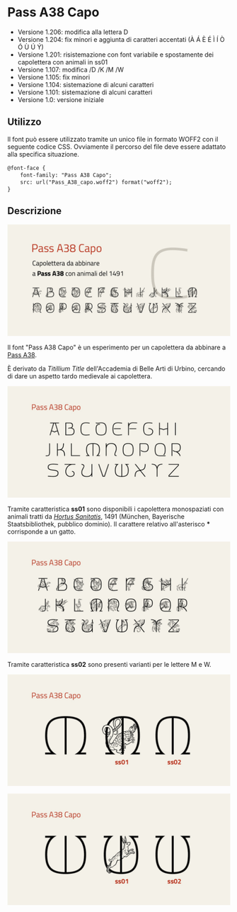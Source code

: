 # Pass A38 Capo
* Versione 1.206: modifica alla lettera D
* Versione 1.204: fix minori e aggiunta di caratteri accentati (À Á È É Ì Í Ò Ó Ù Ú Ý)
* Versione 1.201: risistemazione con font variabile e spostamente dei capolettera con animali in ss01
* Versione 1.107: modifica /D /K /M /W
* Versione 1.105: fix minori
* Versione 1.104: sistemazione di alcuni caratteri
* Versione 1.101: sistemazione di alcuni caratteri
* Versione 1.0: versione iniziale

## Utilizzo
Il font può essere utilizzato tramite un unico file in formato WOFF2 con il seguente codice CSS. Ovviamente il percorso del file deve essere adattato alla specifica situazione.

    @font-face {
        font-family: "Pass A38 Capo";
        src: url("Pass_A38_capo.woff2") format("woff2");
    }

## Descrizione

![image](images/Pass_A38_capo_1.jpg)

Il font "Pass A38 Capo" è un esperimento per un capolettera da abbinare a [Pass A38](https://github.com/m-casanova/Pass-A38).

È derivato da _Titillium Title_ dell'Accademia di Belle Arti di Urbino, cercando di dare un aspetto tardo medievale ai capolettera.

![image](images/Pass_A38_capo_2.jpg)

Tramite caratteristica __ss01__ sono disponibili i capolettera monospaziati con animali tratti da _[Hortus Sanitatis](https://www.digitale-sammlungen.de/de/view/bsb00027846)_, 1491 (München, Bayerische Staatsbibliothek, pubblico dominio).
Il carattere relativo all'asterisco __*__ corrisponde a un gatto.

![image](images/Pass_A38_capo_3.jpg)

Tramite caratteristica __ss02__ sono presenti varianti per le lettere M e W.

![image](images/Pass_A38_capo_4.jpg)

![image](images/Pass_A38_capo_5.jpg)
